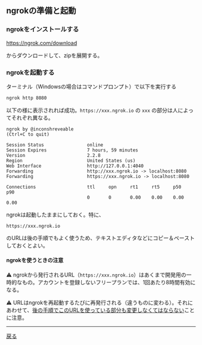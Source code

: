 ## ngrokの準備と起動

### ngrokをインストールする

https://ngrok.com/download

からダウンロードして、zipを展開する。

### ngrokを起動する

ターミナル（Windowsの場合はコマンドプロンプト）で以下を実行する

```sh
ngrok http 8080
```

以下の様に表示されれば成功。`https://xxx.ngrok.io` の `xxx` の部分は人によってそれぞれ異なる。

```
ngrok by @inconshreveable                                                                                                                       (Ctrl+C to quit)
                                                                                                                                                                
Session Status                online
Session Expires               7 hours, 59 minutes
Version                       2.2.8                                                                                                                             
Region                        United States (us)                                                                                                                
Web Interface                 http://127.0.0.1:4040                                                                                                             
Forwarding                    http://xxx.ngrok.io -> localhost:8080                                                                                        
Forwarding                    https://xxx.ngrok.io -> localhost:8080 

Connections                   ttl     opn     rt1     rt5     p50     p90                                                                                       
                              0       0       0.00    0.00    0.00    0.00   
```

ngrokは起動したままにしておく。特に、

```
https://xxx.ngrok.io
```

のURLは後の手順でもよく使うため、テキストエディタなどにコピー＆ペーストしておくとよい。

#### ngrokを使うときの注意

⚠️ ngrokから発行されるURL（`https://xxx.ngrok.io`）はあくまで開発用の一時的なもの。アカウントを登録しないフリープランでは、1回あたり8時間有効になる。

⚠️ URLはngrokを再起動するたびに再発行される（違うものに変わる）。それにあわせて、<u>後の手順でこのURLを使っている部分も変更しなくてはならない</u>ことに注意。

-----

[戻る](../README.md)